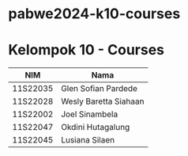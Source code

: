 # pabwe2024-k10-courses
# Kelompok 10 - Courses
| NIM      | Nama                  |
|----------|-----------------------|
| 11S22035 | Glen Sofian Pardede   |
| 11S22028 | Wesly Baretta Siahaan |
| 11S22002 | Joel Sinambela        |
| 11S22047 | Okdini Hutagalung     |
| 11S22045 | Lusiana Silaen        |